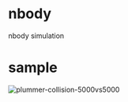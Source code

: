 # nbody
nbody simulation

# sample
![plummer-collision-5000vs5000](./sample/plummer-collision-5000.gif)
